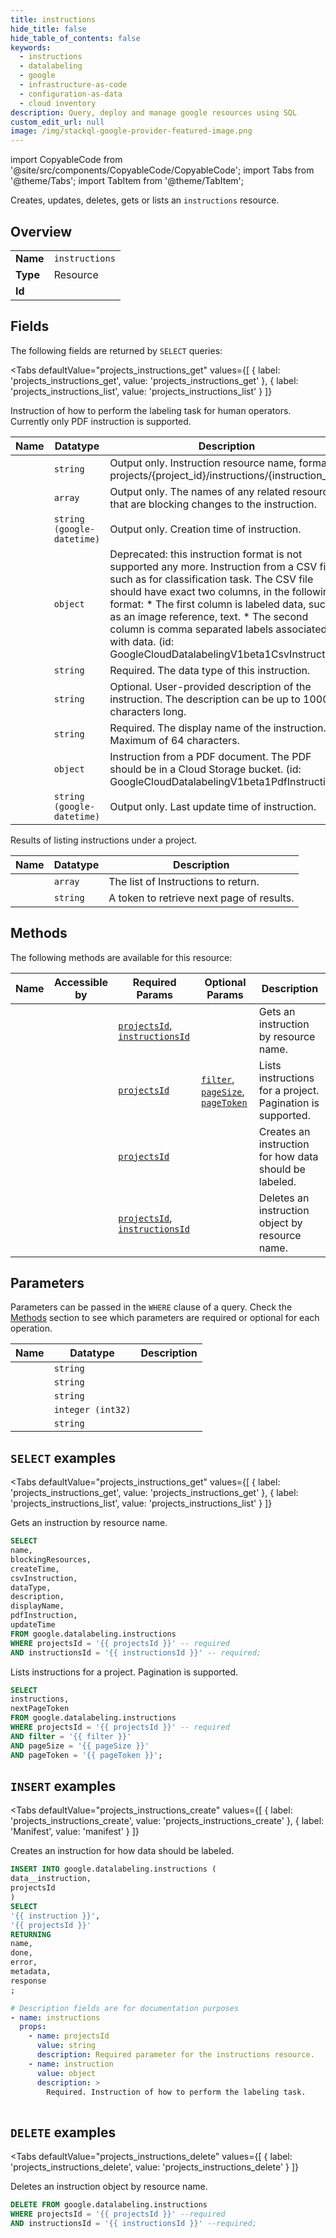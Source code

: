 ```yaml
--- 
title: instructions
hide_title: false
hide_table_of_contents: false
keywords:
  - instructions
  - datalabeling
  - google
  - infrastructure-as-code
  - configuration-as-data
  - cloud inventory
description: Query, deploy and manage google resources using SQL
custom_edit_url: null
image: /img/stackql-google-provider-featured-image.png
---
```


import CopyableCode from '@site/src/components/CopyableCode/CopyableCode';
import Tabs from '@theme/Tabs';
import TabItem from '@theme/TabItem';

Creates, updates, deletes, gets or lists an <code>instructions</code> resource.

## Overview
<table><tbody>
<tr><td><b>Name</b></td><td><code>instructions</code></td></tr>
<tr><td><b>Type</b></td><td>Resource</td></tr>
<tr><td><b>Id</b></td><td><CopyableCode code="google.datalabeling.instructions" /></td></tr>
</tbody></table>

## Fields

The following fields are returned by `SELECT` queries:

<Tabs
    defaultValue="projects_instructions_get"
    values={[
        { label: 'projects_instructions_get', value: 'projects_instructions_get' },
        { label: 'projects_instructions_list', value: 'projects_instructions_list' }
    ]}
>
<TabItem value="projects_instructions_get">

Instruction of how to perform the labeling task for human operators. Currently only PDF instruction is supported.

<table>
<thead>
    <tr>
    <th>Name</th>
    <th>Datatype</th>
    <th>Description</th>
    </tr>
</thead>
<tbody>
<tr>
    <td><CopyableCode code="name" /></td>
    <td><code>string</code></td>
    <td>Output only. Instruction resource name, format: projects/&#123;project_id&#125;/instructions/&#123;instruction_id&#125;</td>
</tr>
<tr>
    <td><CopyableCode code="blockingResources" /></td>
    <td><code>array</code></td>
    <td>Output only. The names of any related resources that are blocking changes to the instruction.</td>
</tr>
<tr>
    <td><CopyableCode code="createTime" /></td>
    <td><code>string (google-datetime)</code></td>
    <td>Output only. Creation time of instruction.</td>
</tr>
<tr>
    <td><CopyableCode code="csvInstruction" /></td>
    <td><code>object</code></td>
    <td>Deprecated: this instruction format is not supported any more. Instruction from a CSV file, such as for classification task. The CSV file should have exact two columns, in the following format: * The first column is labeled data, such as an image reference, text. * The second column is comma separated labels associated with data. (id: GoogleCloudDatalabelingV1beta1CsvInstruction)</td>
</tr>
<tr>
    <td><CopyableCode code="dataType" /></td>
    <td><code>string</code></td>
    <td>Required. The data type of this instruction.</td>
</tr>
<tr>
    <td><CopyableCode code="description" /></td>
    <td><code>string</code></td>
    <td>Optional. User-provided description of the instruction. The description can be up to 10000 characters long.</td>
</tr>
<tr>
    <td><CopyableCode code="displayName" /></td>
    <td><code>string</code></td>
    <td>Required. The display name of the instruction. Maximum of 64 characters.</td>
</tr>
<tr>
    <td><CopyableCode code="pdfInstruction" /></td>
    <td><code>object</code></td>
    <td>Instruction from a PDF document. The PDF should be in a Cloud Storage bucket. (id: GoogleCloudDatalabelingV1beta1PdfInstruction)</td>
</tr>
<tr>
    <td><CopyableCode code="updateTime" /></td>
    <td><code>string (google-datetime)</code></td>
    <td>Output only. Last update time of instruction.</td>
</tr>
</tbody>
</table>
</TabItem>
<TabItem value="projects_instructions_list">

Results of listing instructions under a project.

<table>
<thead>
    <tr>
    <th>Name</th>
    <th>Datatype</th>
    <th>Description</th>
    </tr>
</thead>
<tbody>
<tr>
    <td><CopyableCode code="instructions" /></td>
    <td><code>array</code></td>
    <td>The list of Instructions to return.</td>
</tr>
<tr>
    <td><CopyableCode code="nextPageToken" /></td>
    <td><code>string</code></td>
    <td>A token to retrieve next page of results.</td>
</tr>
</tbody>
</table>
</TabItem>
</Tabs>

## Methods

The following methods are available for this resource:

<table>
<thead>
    <tr>
    <th>Name</th>
    <th>Accessible by</th>
    <th>Required Params</th>
    <th>Optional Params</th>
    <th>Description</th>
    </tr>
</thead>
<tbody>
<tr>
    <td><a href="#projects_instructions_get"><CopyableCode code="projects_instructions_get" /></a></td>
    <td><CopyableCode code="select" /></td>
    <td><a href="#parameter-projectsId"><code>projectsId</code></a>, <a href="#parameter-instructionsId"><code>instructionsId</code></a></td>
    <td></td>
    <td>Gets an instruction by resource name.</td>
</tr>
<tr>
    <td><a href="#projects_instructions_list"><CopyableCode code="projects_instructions_list" /></a></td>
    <td><CopyableCode code="select" /></td>
    <td><a href="#parameter-projectsId"><code>projectsId</code></a></td>
    <td><a href="#parameter-filter"><code>filter</code></a>, <a href="#parameter-pageSize"><code>pageSize</code></a>, <a href="#parameter-pageToken"><code>pageToken</code></a></td>
    <td>Lists instructions for a project. Pagination is supported.</td>
</tr>
<tr>
    <td><a href="#projects_instructions_create"><CopyableCode code="projects_instructions_create" /></a></td>
    <td><CopyableCode code="insert" /></td>
    <td><a href="#parameter-projectsId"><code>projectsId</code></a></td>
    <td></td>
    <td>Creates an instruction for how data should be labeled.</td>
</tr>
<tr>
    <td><a href="#projects_instructions_delete"><CopyableCode code="projects_instructions_delete" /></a></td>
    <td><CopyableCode code="delete" /></td>
    <td><a href="#parameter-projectsId"><code>projectsId</code></a>, <a href="#parameter-instructionsId"><code>instructionsId</code></a></td>
    <td></td>
    <td>Deletes an instruction object by resource name.</td>
</tr>
</tbody>
</table>

## Parameters

Parameters can be passed in the `WHERE` clause of a query. Check the [Methods](#methods) section to see which parameters are required or optional for each operation.

<table>
<thead>
    <tr>
    <th>Name</th>
    <th>Datatype</th>
    <th>Description</th>
    </tr>
</thead>
<tbody>
<tr id="parameter-instructionsId">
    <td><CopyableCode code="instructionsId" /></td>
    <td><code>string</code></td>
    <td></td>
</tr>
<tr id="parameter-projectsId">
    <td><CopyableCode code="projectsId" /></td>
    <td><code>string</code></td>
    <td></td>
</tr>
<tr id="parameter-filter">
    <td><CopyableCode code="filter" /></td>
    <td><code>string</code></td>
    <td></td>
</tr>
<tr id="parameter-pageSize">
    <td><CopyableCode code="pageSize" /></td>
    <td><code>integer (int32)</code></td>
    <td></td>
</tr>
<tr id="parameter-pageToken">
    <td><CopyableCode code="pageToken" /></td>
    <td><code>string</code></td>
    <td></td>
</tr>
</tbody>
</table>

## `SELECT` examples

<Tabs
    defaultValue="projects_instructions_get"
    values={[
        { label: 'projects_instructions_get', value: 'projects_instructions_get' },
        { label: 'projects_instructions_list', value: 'projects_instructions_list' }
    ]}
>
<TabItem value="projects_instructions_get">

Gets an instruction by resource name.

```sql
SELECT
name,
blockingResources,
createTime,
csvInstruction,
dataType,
description,
displayName,
pdfInstruction,
updateTime
FROM google.datalabeling.instructions
WHERE projectsId = '{{ projectsId }}' -- required
AND instructionsId = '{{ instructionsId }}' -- required;
```
</TabItem>
<TabItem value="projects_instructions_list">

Lists instructions for a project. Pagination is supported.

```sql
SELECT
instructions,
nextPageToken
FROM google.datalabeling.instructions
WHERE projectsId = '{{ projectsId }}' -- required
AND filter = '{{ filter }}'
AND pageSize = '{{ pageSize }}'
AND pageToken = '{{ pageToken }}';
```
</TabItem>
</Tabs>


## `INSERT` examples

<Tabs
    defaultValue="projects_instructions_create"
    values={[
        { label: 'projects_instructions_create', value: 'projects_instructions_create' },
        { label: 'Manifest', value: 'manifest' }
    ]}
>
<TabItem value="projects_instructions_create">

Creates an instruction for how data should be labeled.

```sql
INSERT INTO google.datalabeling.instructions (
data__instruction,
projectsId
)
SELECT 
'{{ instruction }}',
'{{ projectsId }}'
RETURNING
name,
done,
error,
metadata,
response
;
```
</TabItem>
<TabItem value="manifest">

```yaml
# Description fields are for documentation purposes
- name: instructions
  props:
    - name: projectsId
      value: string
      description: Required parameter for the instructions resource.
    - name: instruction
      value: object
      description: >
        Required. Instruction of how to perform the labeling task.
        
```
</TabItem>
</Tabs>


## `DELETE` examples

<Tabs
    defaultValue="projects_instructions_delete"
    values={[
        { label: 'projects_instructions_delete', value: 'projects_instructions_delete' }
    ]}
>
<TabItem value="projects_instructions_delete">

Deletes an instruction object by resource name.

```sql
DELETE FROM google.datalabeling.instructions
WHERE projectsId = '{{ projectsId }}' --required
AND instructionsId = '{{ instructionsId }}' --required;
```
</TabItem>
</Tabs>
